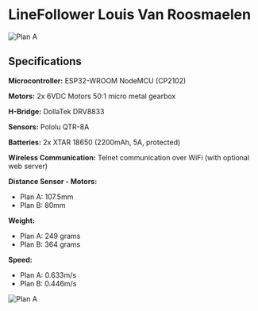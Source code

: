 # LineFollower Louis Van Roosmaelen

![Plan A](images/20231218_101858.jpg)

## Specifications

**Microcontroller:** ESP32-WROOM NodeMCU (CP2102)

**Motors:** 2x 6VDC Motors 50:1 micro metal gearbox

**H-Bridge:** DollaTek DRV8833

**Sensors:** Pololu QTR-8A

**Batteries:** 2x XTAR 18650 (2200mAh, 5A, protected)

**Wireless Communication:** Telnet communication over WiFi (with optional web server)

**Distance Sensor - Motors:**
- Plan A: 107.5mm
- Plan B: 80mm

**Weight:**
- Plan A: 249 grams
- Plan B: 364 grams

**Speed:**
- Plan A: 0.633m/s
- Plan B: 0.446m/s

![Plan A](images/robot-gif.gif)
